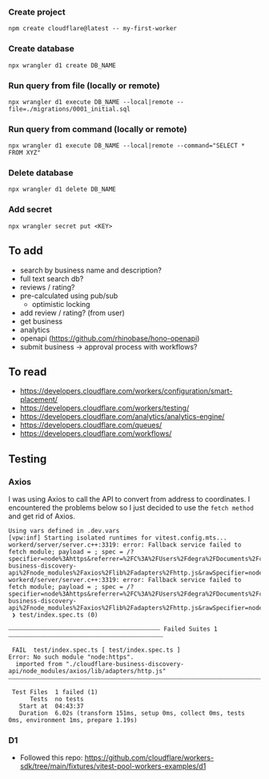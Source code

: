 ### Create project
`npm create cloudflare@latest -- my-first-worker`

### Create database
`npx wrangler d1 create DB_NAME`

### Run query from file (locally or remote)
`npx wrangler d1 execute DB_NAME --local|remote --file=./migrations/0001_initial.sql`

### Run query from command (locally or remote)
`npx wrangler d1 execute DB_NAME --local|remote --command="SELECT * FROM XYZ"`

### Delete database
`npx wrangler d1 delete DB_NAME`

### Add secret
`npx wrangler secret put <KEY>`


## To add

- search by business name and description?
 - full text search db?
- reviews / rating?
 - pre-calculated using pub/sub
    - optimistic locking
- add review / rating? (from user)
- get business
- analytics
- openapi (https://github.com/rhinobase/hono-openapi)
- submit business -> approval process with workflows?

## To read

- https://developers.cloudflare.com/workers/configuration/smart-placement/
- https://developers.cloudflare.com/workers/testing/
- https://developers.cloudflare.com/analytics/analytics-engine/
- https://developers.cloudflare.com/queues/
- https://developers.cloudflare.com/workflows/


## Testing

### Axios
I was using Axios to call the API to convert from address to coordinates. I encountered the problems below so I just decided to use the `fetch method` and get rid of Axios.

```
Using vars defined in .dev.vars
[vpw:inf] Starting isolated runtimes for vitest.config.mts...
workerd/server/server.c++:3319: error: Fallback service failed to fetch module; payload = ; spec = /?specifier=node%3Ahttps&referrer=%2FC%3A%2FUsers%2Fdegra%2FDocuments%2Fcode%2Fcloudflare-business-discovery-api%2Fnode_modules%2Faxios%2Flib%2Fadapters%2Fhttp.js&rawSpecifier=node%3Ahttps
workerd/server/server.c++:3319: error: Fallback service failed to fetch module; payload = ; spec = /?specifier=node%3Ahttps&referrer=%2FC%3A%2FUsers%2Fdegra%2FDocuments%2Fcode%2Fcloudflare-business-discovery-api%2Fnode_modules%2Faxios%2Flib%2Fadapters%2Fhttp.js&rawSpecifier=node%3Ahttps
 ❯ test/index.spec.ts (0)

⎯⎯⎯⎯⎯⎯⎯⎯⎯⎯⎯⎯⎯⎯⎯⎯⎯⎯⎯⎯⎯⎯⎯⎯⎯⎯⎯⎯⎯⎯⎯⎯⎯⎯⎯⎯⎯⎯⎯⎯⎯⎯⎯⎯⎯⎯⎯⎯⎯⎯⎯ Failed Suites 1 ⎯⎯⎯⎯⎯⎯⎯⎯⎯⎯⎯⎯⎯⎯⎯⎯⎯⎯⎯⎯⎯⎯⎯⎯⎯⎯⎯⎯⎯⎯⎯⎯⎯⎯⎯⎯⎯⎯⎯⎯⎯⎯⎯⎯⎯⎯⎯⎯⎯⎯⎯⎯

 FAIL  test/index.spec.ts [ test/index.spec.ts ]
Error: No such module "node:https".
  imported from "./cloudflare-business-discovery-api/node_modules/axios/lib/adapters/http.js"
⎯⎯⎯⎯⎯⎯⎯⎯⎯⎯⎯⎯⎯⎯⎯⎯⎯⎯⎯⎯⎯⎯⎯⎯⎯⎯⎯⎯⎯⎯⎯⎯⎯⎯⎯⎯⎯⎯⎯⎯⎯⎯⎯⎯⎯⎯⎯⎯⎯⎯⎯⎯⎯⎯⎯⎯⎯⎯⎯⎯⎯⎯⎯⎯⎯⎯⎯⎯⎯⎯⎯⎯⎯⎯⎯⎯⎯⎯⎯⎯⎯⎯⎯⎯⎯⎯⎯⎯⎯⎯⎯⎯⎯⎯⎯⎯⎯⎯⎯⎯⎯⎯⎯⎯⎯⎯⎯⎯⎯⎯⎯⎯⎯⎯[1/1]⎯

 Test Files  1 failed (1)
      Tests  no tests
   Start at  04:43:37
   Duration  6.02s (transform 151ms, setup 0ms, collect 0ms, tests 0ms, environment 1ms, prepare 1.19s)
```

### D1

- Followed this repo: https://github.com/cloudflare/workers-sdk/tree/main/fixtures/vitest-pool-workers-examples/d1
